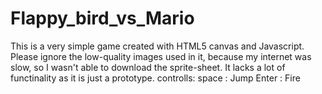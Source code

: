 # Flappy_bird_vs_Mario

This is a very simple game created with HTML5 canvas and Javascript.
Please ignore the low-quality images used in it, because my internet was slow, so I wasn't able to download the sprite-sheet.
It lacks a lot of functinality as it is just a prototype.
controlls:
space : Jump
Enter : Fire
